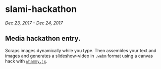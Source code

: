 # slami-hackathon
*Dec 23, 2017 - Dec 24, 2017*

Media hackathon entry. 
---

Scraps images dynamically while you type. Then assembles your text and images and generates a 
slideshow-video in `.webm` format using a canvas hack with 
[`whammy.js`](https://github.com/antimatter15/whammy).